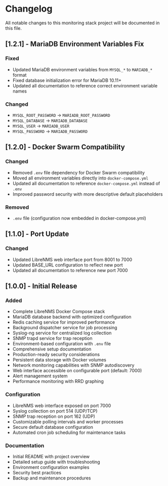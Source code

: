 # Changelog

All notable changes to this monitoring stack project will be documented in this file.

## [1.2.1] - MariaDB Environment Variables Fix

### Fixed
- Updated MariaDB environment variables from `MYSQL_*` to `MARIADB_*` format
- Fixed database initialization error for MariaDB 10.11+
- Updated all documentation to reference correct environment variable names

### Changed
- `MYSQL_ROOT_PASSWORD` → `MARIADB_ROOT_PASSWORD`
- `MYSQL_DATABASE` → `MARIADB_DATABASE` 
- `MYSQL_USER` → `MARIADB_USER`
- `MYSQL_PASSWORD` → `MARIADB_PASSWORD`

## [1.2.0] - Docker Swarm Compatibility

### Changed
- Removed `.env` file dependency for Docker Swarm compatibility
- Moved all environment variables directly into `docker-compose.yml`
- Updated all documentation to reference `docker-compose.yml` instead of `.env`
- Improved password security with more descriptive default placeholders

### Removed
- `.env` file (configuration now embedded in docker-compose.yml)

## [1.1.0] - Port Update

### Changed
- Updated LibreNMS web interface port from 8001 to 7000
- Updated BASE_URL configuration to reflect new port
- Updated all documentation to reference new port 7000

## [1.0.0] - Initial Release

### Added
- Complete LibreNMS Docker Compose stack
- MariaDB database backend with optimized configuration
- Redis caching service for improved performance
- Background dispatcher service for job processing
- Syslog-ng service for centralized log collection
- SNMP trapd service for trap reception
- Environment-based configuration with `.env` file
- Comprehensive setup documentation
- Production-ready security considerations
- Persistent data storage with Docker volumes
- Network monitoring capabilities with SNMP autodiscovery
- Web interface accessible on configurable port (default: 7000)
- Alert management system
- Performance monitoring with RRD graphing

### Configuration
- LibreNMS web interface exposed on port 7000
- Syslog collection on port 514 (UDP/TCP)
- SNMP trap reception on port 162 (UDP)
- Customizable polling intervals and worker processes
- Secure default database configuration
- Automated cron job scheduling for maintenance tasks

### Documentation
- Initial README with project overview
- Detailed setup guide with troubleshooting
- Environment configuration examples
- Security best practices
- Backup and maintenance procedures